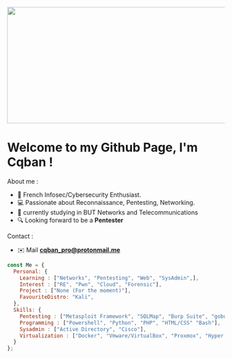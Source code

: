 
<img src="https://i.ibb.co/hCkwG8K/ezgif-5-e055743c0e.gif" width="850" height="270" align="center"></img>
# Welcome to my Github Page, I'm Cqban !

About me :
- 🚩 French Infosec/Cybersecurity Enthusiast.
- 💻 Passionate about Reconnaissance, Pentesting, Networking.
- 📖 currently studying in BUT Networks and Telecommunications 
- 🔍 Looking forward to be a <strong>Pentester</strong>

Contact :
- ✉️ Mail **cqban_pro@protonmail.me**

```js
const Me = {
  Personal: {
    Learning : ["Networks", "Pentesting", "Web", "SysAdmin",],
    Interest : ["RE", "Pwn", "Cloud", "Forensic"],
    Project : ["None (For the moment)"],
    FavouriteDistro: "Kali",
  },
  Skills: {
    Pentesting : ["Metasploit Framework", "SQLMap", "Burp Suite", "gobuster", "and more ..."],
    Programming : ["Powershell", "Python", "PHP", "HTML/CSS" "Bash"],
    Sysadmin : ["Active Directory", "Cisco"],
    Virtualization : ["Docker", "Vmware/VirtualBox", "Proxmox", "Hyper V"],
  }
};
